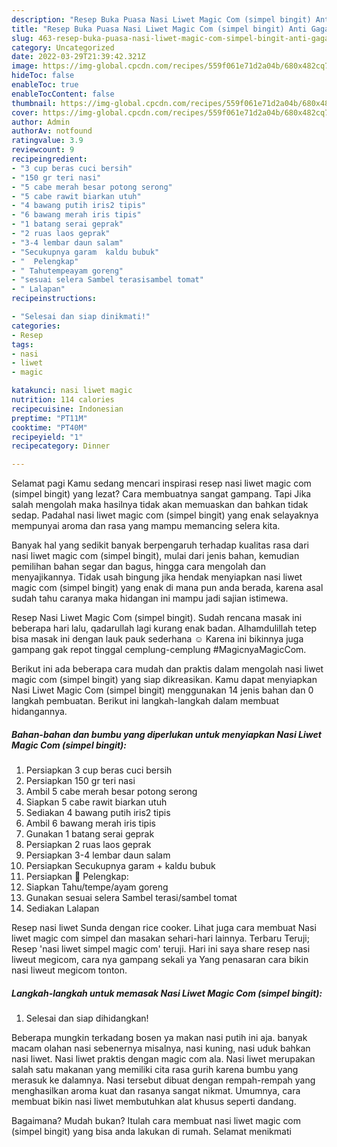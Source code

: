 ```yaml
---
description: "Resep Buka Puasa Nasi Liwet Magic Com (simpel bingit) Anti Gagal"
title: "Resep Buka Puasa Nasi Liwet Magic Com (simpel bingit) Anti Gagal"
slug: 463-resep-buka-puasa-nasi-liwet-magic-com-simpel-bingit-anti-gagal
category: Uncategorized
date: 2022-03-29T21:39:42.321Z
image: https://img-global.cpcdn.com/recipes/559f061e71d2a04b/680x482cq70/nasi-liwet-magic-com-simpel-bingit-foto-resep-utama.jpg
hideToc: false
enableToc: true
enableTocContent: false
thumbnail: https://img-global.cpcdn.com/recipes/559f061e71d2a04b/680x482cq70/nasi-liwet-magic-com-simpel-bingit-foto-resep-utama.jpg
cover: https://img-global.cpcdn.com/recipes/559f061e71d2a04b/680x482cq70/nasi-liwet-magic-com-simpel-bingit-foto-resep-utama.jpg
author: Admin
authorAv: notfound
ratingvalue: 3.9
reviewcount: 9
recipeingredient:
- "3 cup beras cuci bersih"
- "150 gr teri nasi"
- "5 cabe merah besar potong serong"
- "5 cabe rawit biarkan utuh"
- "4 bawang putih iris2 tipis"
- "6 bawang merah iris tipis"
- "1 batang serai geprak"
- "2 ruas laos geprak"
- "3-4 lembar daun salam"
- "Secukupnya garam  kaldu bubuk"
- "  Pelengkap"
- " Tahutempeayam goreng"
- "sesuai selera Sambel terasisambel tomat"
- " Lalapan"
recipeinstructions:

- "Selesai dan siap dinikmati!"
categories:
- Resep
tags:
- nasi
- liwet
- magic

katakunci: nasi liwet magic 
nutrition: 114 calories
recipecuisine: Indonesian
preptime: "PT11M"
cooktime: "PT40M"
recipeyield: "1"
recipecategory: Dinner

---
```



Selamat pagi Kamu sedang mencari inspirasi resep nasi liwet magic com (simpel bingit) yang lezat? Cara membuatnya sangat gampang. Tapi Jika salah mengolah maka hasilnya tidak akan memuaskan dan bahkan tidak sedap. Padahal nasi liwet magic com (simpel bingit) yang enak selayaknya mempunyai aroma dan rasa yang mampu memancing selera kita.


Banyak hal yang sedikit banyak berpengaruh terhadap kualitas rasa dari nasi liwet magic com (simpel bingit), mulai dari jenis bahan, kemudian pemilihan bahan segar dan bagus, hingga cara mengolah dan menyajikannya. Tidak usah bingung jika hendak menyiapkan nasi liwet magic com (simpel bingit) yang enak di mana pun anda berada, karena asal sudah tahu caranya maka hidangan ini mampu jadi sajian istimewa.

Resep Nasi Liwet Magic Com (simpel bingit). Sudah rencana masak ini beberapa hari lalu, qadarullah lagi kurang enak badan. Alhamdulillah tetep bisa masak ini dengan lauk pauk sederhana ☺️ Karena ini bikinnya juga gampang gak repot tinggal cemplung-cemplung #MagicnyaMagicCom.


Berikut ini ada beberapa cara mudah dan praktis dalam mengolah nasi liwet magic com (simpel bingit) yang siap dikreasikan. Kamu dapat menyiapkan Nasi Liwet Magic Com (simpel bingit) menggunakan 14 jenis bahan dan 0 langkah pembuatan. Berikut ini langkah-langkah dalam membuat hidangannya.

<!--inarticleads1-->

##### Bahan-bahan dan bumbu yang diperlukan untuk menyiapkan Nasi Liwet Magic Com (simpel bingit):

1. Persiapkan 3 cup beras cuci bersih
1. Persiapkan 150 gr teri nasi
1. Ambil 5 cabe merah besar potong serong
1. Siapkan 5 cabe rawit biarkan utuh
1. Sediakan 4 bawang putih iris2 tipis
1. Ambil 6 bawang merah iris tipis
1. Gunakan 1 batang serai geprak
1. Persiapkan 2 ruas laos geprak
1. Persiapkan 3-4 lembar daun salam
1. Persiapkan Secukupnya garam + kaldu bubuk
1. Persiapkan  🥗 Pelengkap:
1. Siapkan  Tahu/tempe/ayam goreng
1. Gunakan sesuai selera Sambel terasi/sambel tomat
1. Sediakan  Lalapan


Resep nasi liwet Sunda dengan rice cooker. Lihat juga cara membuat Nasi liwet magic com simpel dan masakan sehari-hari lainnya. Terbaru Teruji; Resep &#39;nasi liwet simpel magic com&#39; teruji. Hari ini saya share resep nasi liweut megicom, cara nya gampang sekali ya Yang penasaran cara bikin nasi liweut megicom tonton. 

<!--inarticleads2-->

##### Langkah-langkah untuk memasak Nasi Liwet Magic Com (simpel bingit):


1. Selesai dan siap dihidangkan!

Beberapa mungkin terkadang bosen ya makan nasi putih ini aja. banyak macam olahan nasi sebenernya misalnya, nasi kuning, nasi uduk bahkan nasi liwet. Nasi liwet praktis dengan magic com ala. Nasi liwet merupakan salah satu makanan yang memiliki cita rasa gurih karena bumbu yang merasuk ke dalamnya. Nasi tersebut dibuat dengan rempah-rempah yang menghasilkan aroma kuat dan rasanya sangat nikmat. Umumnya, cara membuat bikin nasi liwet membutuhkan alat khusus seperti dandang. 

Bagaimana? Mudah bukan? Itulah cara membuat nasi liwet magic com (simpel bingit) yang bisa anda lakukan di rumah. Selamat menikmati
